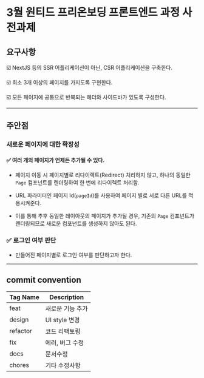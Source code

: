 # 3월 원티드 프리온보딩 프론트엔드 과정 사전과제

## 요구사항
☑️ NextJS 등의 SSR 어플리케이션이 아닌, CSR 어플리케이션을 구축한다.

☑️ 최소 3개 이상의 페이지를 가지도록 구현한다.

☑️ 모든 페이지에 공통으로 반복되는 헤더와 사이드바가 있도록 구성한다.

---

## 주안점
### 새로운 페이지에 대한 확장성
#### ✅ 여러 개의 페이지가 언제든 추가될 수 있다.
- 페이지 이동 시 페이지별로 리다이렉트(Redirect) 처리하지 않고, 하나의 동일한 `Page` 컴포넌트를 렌더링하여 한 번에 리다이렉트 처리함.

- URL 파라미터인 페이지 Id(`pageId`)를 사용하여 페이지 별로 서로 다른 URL를 적용시켜준다.

- 이를 통해 추후 동일한 레이아웃의 페이지가 추가될 경우, 기존의 `Page` 컴포넌트가 렌더링되므로 새로운 컴포넌트를 생성하지 않아도 된다.


### ✅ 로그인 여부 판단
- 만들어진 페이지별로 로그인 여부를 판단하고자 한다.

---

## commit convention

| Tag Name | Description      |
| -------- | ---------------- |
| feat     | 새로운 기능 추가 |
| design   | UI style 변경    |
| refactor | 코드 리팩토링    |
| fix      | 에러, 버그 수정  |
| docs     | 문서수정         |
| chores   | 기타 수정사항    |
